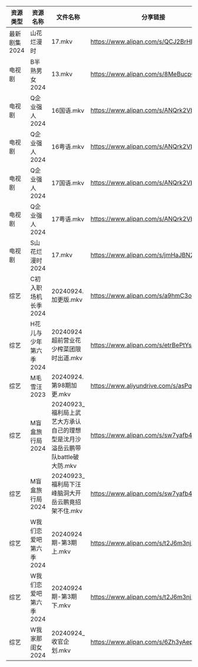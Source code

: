 | 资源类型     | 资源名称          | 文件名称                                             | 分享链接                                      | 更新时间                |
| -------- | ------------- | ------------------------------------------------ | ----------------------------------------- | ------------------- |
| 最新剧集2024 | 山花烂漫时         | 17.mkv                                           | https://www.alipan.com/s/QCJ2BrHLHya      | 2024-09-24 00:11:14 |
| 电视剧      | B半熟男女2024     | 13.mkv                                           | https://www.alipan.com/s/8MeBucp622T      | 2024-09-24 14:05:12 |
| 电视剧      | Q企业强人2024     | 16国语.mkv                                         | https://www.alipan.com/s/ANQrk2VbMA4      | 2024-09-24 14:06:58 |
| 电视剧      | Q企业强人2024     | 16粤语.mkv                                         | https://www.alipan.com/s/ANQrk2VbMA4      | 2024-09-24 14:06:57 |
| 电视剧      | Q企业强人2024     | 17国语.mkv                                         | https://www.alipan.com/s/ANQrk2VbMA4      | 2024-09-24 14:06:57 |
| 电视剧      | Q企业强人2024     | 17粤语.mkv                                         | https://www.alipan.com/s/ANQrk2VbMA4      | 2024-09-24 14:06:56 |
| 电视剧      | S山花烂漫时2024    | 17.mkv                                           | https://www.alipan.com/s/jmHaJBN2VLu      | 2024-09-24 00:07:23 |
| 综艺       | C初入职场机长季2024  | 20240924.加更版.mkv                                 | https://www.alipan.com/s/a9hmC3o2B18      | 2024-09-24 14:08:14 |
| 综艺       | H花儿与少年第六季2024 | 20240924超前营业花少榨菜团限时出道.mkv                        | https://www.alipan.com/s/etrBePtYsJ7      | 2024-09-24 14:08:35 |
| 综艺       | M毛雪汪2023      | 20240924.第98期加更.mkv                              | https://www.aliyundrive.com/s/asPqfgPRqAg | 2024-09-24 14:08:58 |
| 综艺       | M盲盒旅行局2024    | 20240923_福利局上武艺大方承认自己的理想型是沈月沙溢岳云鹏带队battle破大防.mkv | https://www.alipan.com/s/sw7yafb4e5C      | 2024-09-24 14:09:02 |
| 综艺       | M盲盒旅行局2024    | 20240923_福利局下汪峰脑洞大开岳云鹏竟招架不住.mkv                  | https://www.alipan.com/s/sw7yafb4e5C      | 2024-09-24 14:09:02 |
| 综艺       | W我们恋爱吧第六季2024 | 20240924期-第3期上.mkv                               | https://www.alipan.com/s/t2J6m3nj1EP      | 2024-09-24 14:09:54 |
| 综艺       | W我们恋爱吧第六季2024 | 20240924期-第3期下.mkv                               | https://www.alipan.com/s/t2J6m3nj1EP      | 2024-09-24 14:09:53 |
| 综艺       | W我家那闺女2024    | 20240924_收官企划.mkv                                | https://www.alipan.com/s/6Zh3yAep1kC      | 2024-09-24 14:09:59 |
